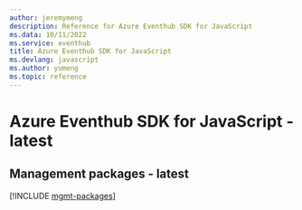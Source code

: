 ```yaml
---
author: jeremymeng
description: Reference for Azure Eventhub SDK for JavaScript
ms.data: 10/11/2022
ms.service: eventhub
title: Azure Eventhub SDK for JavaScript
ms.devlang: javascript
ms.author: yumeng
ms.topic: reference
---
```

# Azure Eventhub SDK for JavaScript - latest

## Management packages - latest
[!INCLUDE [mgmt-packages](eventhub-mgmt-index.md)]